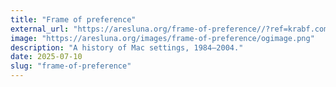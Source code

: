 ```yaml
---
title: "Frame of preference"
external_url: "https://aresluna.org/frame-of-preference//?ref=krabf.com"
image: "https://aresluna.org/images/frame-of-preference/ogimage.png"
description: "A history of Mac settings, 1984–2004."
date: 2025-07-10
slug: "frame-of-preference"
---
```

